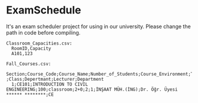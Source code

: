 # ExamSchedule

It's an exam scheduler project for using in our university. Please change the path in code before compiling.

    Classroom_Capacities.csv:
      RoomID,Capacity
      A101,123
      
    Fall_Courses.csv:
      Section;Course_Code;Course_Name;Number_of_Students;Course_Environment;T+U;AKTS ;Class;Depertmant;Lecturer;Department
      1;CE101;INTRODUCTION TO CIVIL ENGINEERING;100;classroom;2+0;2;1;İNŞAAT MÜH.(İNG);Dr. Öğr. Üyesi ****** ********;CE
